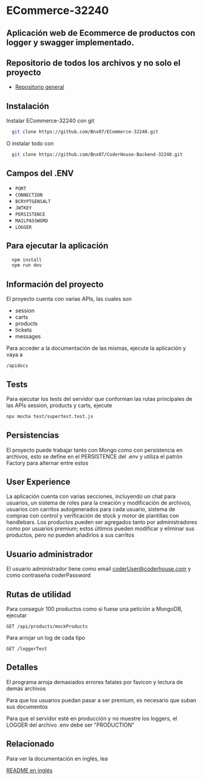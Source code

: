 
# ECommerce-32240
## Aplicación web de Ecommerce de productos con logger y swagger implementado.

## Repositorio de todos los archivos y no solo el proyecto

 - [Repositorio general](https://github.com/Bnx07/CoderHouse-Backend-32240/)

## Instalación

Instalar ECommerce-32240 con git

```bash
  git clone https://github.com/Bnx07/ECommerce-32240.git
```

O instalar todo con

```bash
  git clone https://github.com/Bnx07/CoderHouse-Backend-32240.git
```

## Campos del .ENV

 - `PORT`
 - `CONNECTION` 
 - `BCRYPTGENSALT`
 - `JWTKEY`
 - `PERSISTENCE`
 - `MAILPASSWORD`
 - `LOGGER`

## Para ejecutar la aplicación

```bash
  npm install
  npm run dev
```

## Información del proyecto

El proyecto cuenta con varias APIs, las cuales son 
 - session
 - carts
 - products
 - tickets
 - messages

Para acceder a la documentación de las mismas, ejecute la aplicación y vaya a

```http
/apidocs
```

## Tests

Para ejecutar los tests del servidor que conforman las rutas principales de las APIs session, products y carts, ejecute
 
```sh
npx mocha test/supertest.test.js
```

## Persistencias

El proyecto puede trabajar tanto con Mongo como con persistencia en archivos, esto se define en el PERSISTENCE del .env y utiliza el patrón Factory para alternar entre estos

## User Experience

La aplicación cuenta con varias secciones, incluyendo un chat para usuarios, un sistema de roles para la creación y modificación de archivos, usuarios con carritos autogenerados para cada usuario, sistema de compras con control y verificación de stock y motor de plantillas con handlebars. Los productos pueden ser agregados tanto por administradores como por usuarios premium; estos últimos pueden modificar y eliminar sus productos, pero no pueden añadirlos a sus carritos

## Usuario administrador

El usuario administrador tiene como email coderUser@coderhouse.com y como contraseña coderPassword

## Rutas de utilidad

Para conseguir 100 productos como si fuese una petición a MongoDB, ejecutar
```http
GET /api/products/mockProducts
```

Para arrojar un log de cada tipo
```http
GET /loggerTest
```

## Detalles

El programa arroja demasiados errores fatales por favicon y lectura de demás archivos

Para que los usuarios puedan pasar a ser premium, es necesario que suban sus documentos

Para que el servidor esté en producción y no muestre los loggers, el LOGGER del archivo .env debe ser "PRODUCTION"

## Relacionado

Para ver la documentación en inglés, lea

[README en inglés](https://github.com/Bnx07/CoderHouse-Backend-32240/)
